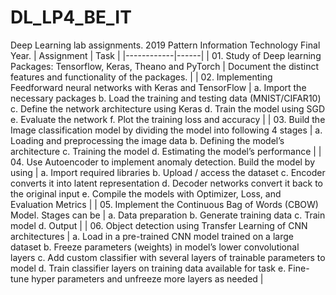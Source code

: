 # DL_LP4_BE_IT
Deep Learning lab assignments. 2019 Pattern Information Technology Final Year.
| Assignment | Task |
|------------|------|
| 01. Study of Deep learning Packages: Tensorflow, Keras, Theano and PyTorch | Document the distinct features and functionality of the packages. |
| 02. Implementing Feedforward neural networks with Keras and TensorFlow | 
  a. Import the necessary packages
  b. Load the training and testing data (MNIST/CIFAR10)
  c. Define the network architecture using Keras
  d. Train the model using SGD
  e. Evaluate the network
  f. Plot the training loss and accuracy |
| 03. Build the Image classification model by dividing the model into following 4 stages |
  a. Loading and preprocessing the image data
  b. Defining the model’s architecture
  c. Training the model
  d. Estimating the model’s performance |
| 04. Use Autoencoder to implement anomaly detection. Build the model by using |
  a. Import required libraries
  b. Upload / access the dataset
  c. Encoder converts it into latent representation
  d. Decoder networks convert it back to the original input
  e. Compile the models with Optimizer, Loss, and Evaluation Metrics |
| 05. Implement the Continuous Bag of Words (CBOW) Model. Stages can be |
  a. Data preparation
  b. Generate training data
  c. Train model
  d. Output |
| 06. Object detection using Transfer Learning of CNN architectures |
  a. Load in a pre-trained CNN model trained on a large dataset
  b. Freeze parameters (weights) in model’s lower convolutional layers
  c. Add custom classifier with several layers of trainable parameters to model
  d. Train classifier layers on training data available for task
  e. Fine-tune hyper parameters and unfreeze more layers as needed |
